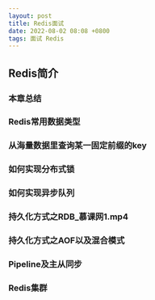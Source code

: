 ```yaml
---
layout: post
title: Redis面试
date: 2022-08-02 08:08 +0800
tags: 面试 Redis
---
```

## Redis简介
### 本章总结
### Redis常用数据类型
### 从海量数据里查询某一固定前缀的key
### 如何实现分布式锁
### 如何实现异步队列
### 持久化方式之RDB_慕课网1.mp4
### 持久化方式之AOF以及混合模式
### Pipeline及主从同步
### Redis集群